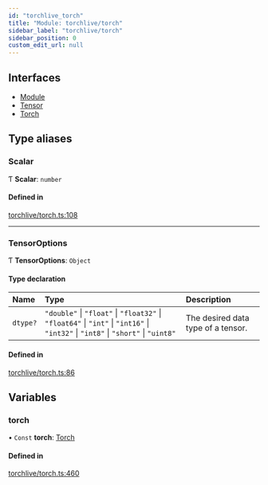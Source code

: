 ```yaml
---
id: "torchlive_torch"
title: "Module: torchlive/torch"
sidebar_label: "torchlive/torch"
sidebar_position: 0
custom_edit_url: null
---
```


## Interfaces

- [Module](../interfaces/torchlive_torch.module.md)
- [Tensor](../interfaces/torchlive_torch.tensor.md)
- [Torch](../interfaces/torchlive_torch.torch.md)

## Type aliases

### Scalar

Ƭ **Scalar**: `number`

#### Defined in

[torchlive/torch.ts:108](https://github.com/pytorch/live/blob/2cd4674/react-native-pytorch-core/src/torchlive/torch.ts#L108)

___

### TensorOptions

Ƭ **TensorOptions**: `Object`

#### Type declaration

| Name | Type | Description |
| :------ | :------ | :------ |
| `dtype?` | ``"double"`` \| ``"float"`` \| ``"float32"`` \| ``"float64"`` \| ``"int"`` \| ``"int16"`` \| ``"int32"`` \| ``"int8"`` \| ``"short"`` \| ``"uint8"`` | The desired data type of a tensor. |

#### Defined in

[torchlive/torch.ts:86](https://github.com/pytorch/live/blob/2cd4674/react-native-pytorch-core/src/torchlive/torch.ts#L86)

## Variables

### torch

• `Const` **torch**: [Torch](../interfaces/torchlive_torch.torch.md)

#### Defined in

[torchlive/torch.ts:460](https://github.com/pytorch/live/blob/2cd4674/react-native-pytorch-core/src/torchlive/torch.ts#L460)
